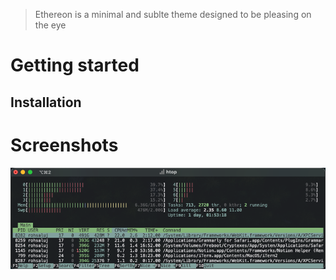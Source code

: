 > Ethereon is a minimal and sublte theme designed to be pleasing on the eye

# Getting started

## Installation

# Screenshots
![](screenshots/htop.png)
